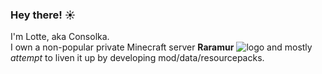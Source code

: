 ### Hey there! ☀️

I'm Lotte, aka Consolka.  
I own a non-popular private Minecraft server **Raramur** ![logo](https://api.mcsrvstat.us/icon/raramur.ru:25565) and mostly *attempt* to liven it up by developing mod/data/resourcepacks.
